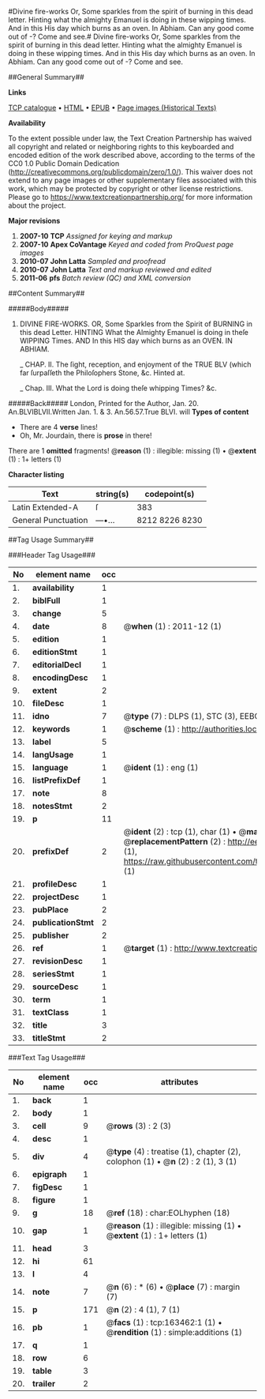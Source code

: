 #Divine fire-works Or, Some sparkles from the spirit of burning in this dead letter. Hinting what the almighty Emanuel is doing in these wipping times. And in this His day which burns as an oven. In Abhiam. Can any good come out of -? Come and see.#
Divine fire-works Or, Some sparkles from the spirit of burning in this dead letter. Hinting what the almighty Emanuel is doing in these wipping times. And in this His day which burns as an oven. In Abhiam. Can any good come out of -? Come and see.

##General Summary##

**Links**

[TCP catalogue](http://www.ota.ox.ac.uk/tcp/)  • 
[HTML](http://tei.it.ox.ac.uk/tcp/Texts-HTML/free/A81/A81568.html)  • 
[EPUB](http://tei.it.ox.ac.uk/tcp/Texts-EPUB/free/A81/A81568.epub) • 
[Page images (Historical Texts)](https://historicaltexts.jisc.ac.uk/eebo-99870553e)

**Availability**

To the extent possible under law, the Text Creation Partnership has waived all copyright and related or neighboring rights to this keyboarded and encoded edition of the work described above, according to the terms of the CC0 1.0 Public Domain Dedication (http://creativecommons.org/publicdomain/zero/1.0/). This waiver does not extend to any page images or other supplementary files associated with this work, which may be protected by copyright or other license restrictions. Please go to https://www.textcreationpartnership.org/ for more information about the project.

**Major revisions**

1. __2007-10__ __TCP__ *Assigned for keying and markup*
1. __2007-10__ __Apex CoVantage__ *Keyed and coded from ProQuest page images*
1. __2010-07__ __John Latta__ *Sampled and proofread*
1. __2010-07__ __John Latta__ *Text and markup reviewed and edited*
1. __2011-06__ __pfs__ *Batch review (QC) and XML conversion*

##Content Summary##

#####Body#####

1. DIVINE FIRE-WORKS. OR, Some Sparkles from the Spirit of BURNING in this dead Letter. HINTING What the Almighty Emanuel is doing in theſe WIPPING Times. AND In this HIS day which burns as an OVEN. IN ABHIAM.

    _ CHAP. II. The ſight, reception, and enjoyment of the TRUE BLV (which far ſurpaſſeth the Philoſophers Stone, &c. Hinted at.

    _ Chap. III. What the Lord is doing theſe whipping Times? &c.

#####Back#####
London, Printed for the Author,
Jan. 20. An.BLVIBLVII.Written Jan. 1. & 3. An.56.57.True BLVI. will 
**Types of content**

  * There are 4 **verse** lines!
  * Oh, Mr. Jourdain, there is **prose** in there!

There are 1 **omitted** fragments! 
 @__reason__ (1) : illegible: missing (1)  •  @__extent__ (1) : 1+ letters (1)

**Character listing**


|Text|string(s)|codepoint(s)|
|---|---|---|
|Latin Extended-A|ſ|383|
|General Punctuation|—•…|8212 8226 8230|

##Tag Usage Summary##

###Header Tag Usage###

|No|element name|occ|attributes|
|---|---|---|---|
|1.|__availability__|1||
|2.|__biblFull__|1||
|3.|__change__|5||
|4.|__date__|8| @__when__ (1) : 2011-12 (1)|
|5.|__edition__|1||
|6.|__editionStmt__|1||
|7.|__editorialDecl__|1||
|8.|__encodingDesc__|1||
|9.|__extent__|2||
|10.|__fileDesc__|1||
|11.|__idno__|7| @__type__ (7) : DLPS (1), STC (3), EEBO-CITATION (1), PROQUEST (1), VID (1)|
|12.|__keywords__|1| @__scheme__ (1) : http://authorities.loc.gov/ (1)|
|13.|__label__|5||
|14.|__langUsage__|1||
|15.|__language__|1| @__ident__ (1) : eng (1)|
|16.|__listPrefixDef__|1||
|17.|__note__|8||
|18.|__notesStmt__|2||
|19.|__p__|11||
|20.|__prefixDef__|2| @__ident__ (2) : tcp (1), char (1)  •  @__matchPattern__ (2) : ([0-9\-]+):([0-9IVX]+) (1), (.+) (1)  •  @__replacementPattern__ (2) : http://eebo.chadwyck.com/downloadtiff?vid=$1&page=$2 (1), https://raw.githubusercontent.com/textcreationpartnership/Texts/master/tcpchars.xml#$1 (1)|
|21.|__profileDesc__|1||
|22.|__projectDesc__|1||
|23.|__pubPlace__|2||
|24.|__publicationStmt__|2||
|25.|__publisher__|2||
|26.|__ref__|1| @__target__ (1) : http://www.textcreationpartnership.org/docs/. (1)|
|27.|__revisionDesc__|1||
|28.|__seriesStmt__|1||
|29.|__sourceDesc__|1||
|30.|__term__|1||
|31.|__textClass__|1||
|32.|__title__|3||
|33.|__titleStmt__|2||


###Text Tag Usage###

|No|element name|occ|attributes|
|---|---|---|---|
|1.|__back__|1||
|2.|__body__|1||
|3.|__cell__|9| @__rows__ (3) : 2 (3)|
|4.|__desc__|1||
|5.|__div__|4| @__type__ (4) : treatise (1), chapter (2), colophon (1)  •  @__n__ (2) : 2 (1), 3 (1)|
|6.|__epigraph__|1||
|7.|__figDesc__|1||
|8.|__figure__|1||
|9.|__g__|18| @__ref__ (18) : char:EOLhyphen (18)|
|10.|__gap__|1| @__reason__ (1) : illegible: missing (1)  •  @__extent__ (1) : 1+ letters (1)|
|11.|__head__|3||
|12.|__hi__|61||
|13.|__l__|4||
|14.|__note__|7| @__n__ (6) : * (6)  •  @__place__ (7) : margin (7)|
|15.|__p__|171| @__n__ (2) : 4 (1), 7 (1)|
|16.|__pb__|1| @__facs__ (1) : tcp:163462:1 (1)  •  @__rendition__ (1) : simple:additions (1)|
|17.|__q__|1||
|18.|__row__|6||
|19.|__table__|3||
|20.|__trailer__|2||
